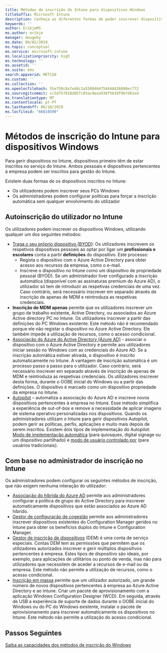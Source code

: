 ```yaml
---
title: Métodos de inscrição do Intune para dispositivos Windows
titleSuffix: Microsoft Intune
description: Conheça as diferentes formas de poder inscrever dispositivos Windows no Intune
keywords: ''
author: ErikjeMS
ms.author: erikje
manager: dougeby
ms.date: 04/02/2019
ms.topic: conceptual
ms.service: microsoft-intune
ms.localizationpriority: high
ms.technology: ''
ms.assetid: ''
ms.suite: ems
search.appverid: MET150
ms.custom: ''
ms.collection: ''
ms.openlocfilehash: 55e758c8a7eddc1a5500464754448d26680ec772
ms.sourcegitcommit: cc5d757018d05fc03ac9ea3d30f563df9bfd61ed
ms.translationtype: MT
ms.contentlocale: pt-PT
ms.lasthandoff: 06/10/2019
ms.locfileid: "66819590"
---
```

# <a name="intune-enrollment-methods-for-windows-devices"></a>Métodos de inscrição do Intune para dispositivos Windows

Para gerir dispositivos no Intune, dispositivos primeiro têm de estar inscritos no serviço do Intune. Ambos pessoais e dispositivos pertencentes à empresa podem ser inscritos para gestão do Intune. 

Existem duas formas de os dispositivos inscritos no Intune:
- Os utilizadores podem inscrever seus PCs Windows 
- Os administradores podem configurar políticas para forçar a inscrição automática sem qualquer envolvimento do utilizador

## <a name="user-self-enrollment-in-intune"></a>Autoinscrição do utilizador no Intune

Os utilizadores podem inscrever os dispositivos Windows, utilizando qualquer um dos seguintes métodos:

- [Traga o seu próprio dispositivo (BYOD)](https://docs.microsoft.com/intune-user-help/enroll-windows-10-device): Os utilizadores inscrevem os respetivos dispositivos pessoais ao optar por ligar um **profissionais e escolares** conta a partir **definições** do dispositivo. Este processo:
    - Regista o dispositivo com o Azure Active Directory para obter acesso aos recursos da empresa, como o e-mail.
    - Inscreve o dispositivo no Intune como um dispositivo de propriedade pessoal (BYOD).
Se um administrador tiver configurado a inscrição automática (disponível com as assinaturas premium do Azure AD), o utilizador só tem de introduzir as respetivas credenciais de uma vez. Caso contrário, será necessário inscrever em separado através de inscrição de apenas de MDM e reintroduza as respetivas credenciais.  
- **Inscrição de MDM apenas** permite que os utilizadores inscrever um grupo de trabalho existente, Active Directory, ou associados ao Azure Active directory PC no Intune. Os utilizadores inscrever a partir das definições do PC Windows existente. Este método não é recomendado porque ele não registar o dispositivo no Azure Active Directory. Ele também impede a utilização de recursos, como o acesso condicional.
- [Associação do Azure do Active Directory (Azure AD)](https://docs.microsoft.com/azure/active-directory/user-help/user-help-join-device-on-network) - associar o dispositivo com o Azure Active Directory e permite aos utilizadores iniciar sessão no Windows com as credenciais do Azure AD. Se a inscrição automática estiver ativada, o dispositivo é inscrito automaticamente no Intune. A vantagem de inscrição automática é um processo passo a passo para o utilizador. Caso contrário, será necessário inscrever em separado através de inscrição de apenas de MDM e reintroduza as respetivas credenciais. Os utilizadores inscrever desta forma, durante o OOBE inicial do Windows ou a partir das definições. O dispositivo é marcado como um dispositivo propriedade da empresa no Intune.
- [Autopilot](enrollment-autopilot.md) – automatiza a associação do Azure AD e inscreve novos dispositivos pertencentes à empresa no Intune. Esse método simplifica a experiência de out-of-box e remove a necessidade de aplicar imagens de sistema operativo personalizadas nos dispositivos. Quando os administradores utilizam o Intune para gerir dispositivos Autopilot, podem gerir as políticas, perfis, aplicações e muito mais depois de serem inscritos.  Existem dois tipos de implementação do Autopilot: [Modo de implementação automática](https://docs.microsoft.com/windows/deployment/windows-autopilot/self-deploying) (para quiosques, digital signage ou um dispositivo partilhado) e [modo de usuário controlado por](https://docs.microsoft.com/windows/deployment/windows-autopilot/user-driven) (para usuários tradicionais). 

## <a name="administrator-based-enrollment-in-intune"></a>Com base no administrador de inscrição no Intune

Os administradores podem configurar os seguintes métodos de inscrição, que não exigem nenhuma interação do utilizador:

- [Associação do híbrida do Azure AD](https://docs.microsoft.com/windows/client-management/mdm/enroll-a-windows-10-device-automatically-using-group-policy) permite aos administradores configurar a política de grupo do Active Directory para inscrever automaticamente dispositivos que estão associados ao Azure AD híbrido. 
- [Gestor de configuração de cogestão](https://docs.microsoft.com/sccm/comanage/overview) permite aos administradores inscrever dispositivos existentes do Configuration Manager geridos no Intune para obter os benefícios duplos do Intune e Configuration Manager. 
- [Gestor de inscrição de dispositivos](device-enrollment-manager-enroll.md) (DEM) é uma conta de serviço especiais. Contas DEM tem as permissões que permitem que os utilizadores autorizados inscrever e gerir múltiplos dispositivos pertencentes à empresa. Estes tipos de dispositivo são ideais, por exemplo, para aplicações de utilitários ou ponto de venda, mas não para utilizadores que necessitem de aceder a recursos de e-mail ou da empresa. Este método não permite a utilização de recursos, como o acesso condicional. 
- [Inscrição em massa](windows-bulk-enroll.md) permite que um utilizador autorizado, um grande número de novos dispositivos pertencentes à empresa ao Azure Active Directory e ao Intune. Criar um pacote de aprovisionamento com a aplicação Windows Configuration Designer (WCD). Em seguida, através de USB a experiência de suporte de dados durante o OOBE inicial do Windows ou do PC do Windows existente, instalar o pacote de aprovisionamento para inscrever automaticamente os dispositivos no Intune. Este método não permite a utilização do acesso condicional. 

## <a name="next-steps"></a>Passos Seguintes

[Saiba as capacidades dos métodos de inscrição do Windows](enrollment-method-capab.md)
